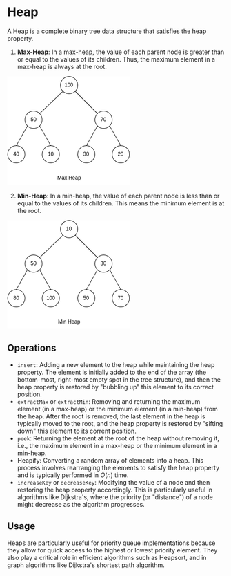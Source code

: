 # Heap

A Heap is a complete binary tree data structure that satisfies the heap property.

1. **Max-Heap**: In a max-heap, the value of each parent node is greater than or equal to the values of its children. Thus, the maximum element in a max-heap is always at the root.

![Max Heap](./assets/max_heap.png)

2. **Min-Heap**: In a min-heap, the value of each parent node is less than or equal to the values of its children. This means the minimum element is at the root.

![Min Heap](./assets/min_heap.png)

## Operations

- `insert`: Adding a new element to the heap while maintaining the heap property. The element is initially added to the end of the array (the bottom-most, right-most empty spot in the tree structure), and then the heap property is restored by "bubbling up" this element to its correct position.
- `extractMax` or `extractMin`: Removing and returning the maximum element (in a max-heap) or the minimum element (in a min-heap) from the heap. After the root is removed, the last element in the heap is typically moved to the root, and the heap property is restored by "sifting down" this element to its corrent position.
- `peek`: Returning the element at the root of the heap without removing it, i.e., the maximum element in a max-heap or the minimum element in a min-heap.
- Heapify: Converting a random array of elements into a heap. This process involves rearranging the elements to satisfy the heap property and is typically performed in $O(n)$ time.
- `increaseKey` or `decreaseKey`: Modifying the value of a node and then restoring the heap property accordingly. This is particularly useful in algorithms like Dijkstra's, where the priority (or "distance") of a node might decrease as the algorithm progresses.

## Usage

Heaps are particularly useful for priority queue implementations because they allow for quick access to the highest or lowest priority element. They also play a critical role in efficient algorithms such as Heapsort, and in graph algorithms like Dijkstra's shortest path algorithm.